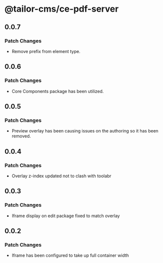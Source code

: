 # @tailor-cms/ce-pdf-server

## 0.0.7

### Patch Changes

- Remove prefix from element type.

## 0.0.6

### Patch Changes

- Core Components package has been utilized.

## 0.0.5

### Patch Changes

- Preview overlay has been causing issues on the authoring so it has been removed.

## 0.0.4

### Patch Changes

- Overlay z-index updated not to clash with toolabr

## 0.0.3

### Patch Changes

- Iframe display on edit package fixed to match overlay

## 0.0.2

### Patch Changes

- Iframe has been configured to take up full container width

